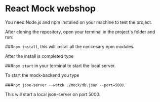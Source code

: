 # React Mock webshop

You need Node.js and npm installed on your machine to test the project.

After cloning the repository, open your terminal in the project's folder and run:

###`npm install`, this will install all the neccesary npm modules.

After the install is completed type

###`npm start` in your terminal to start the local server.

To start the mock-backend you type

###`npx json-server --watch ./mock/db.json --port=5000`.

This will start a local json-server on port 5000.
